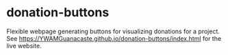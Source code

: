 # donation-buttons
Flexible webpage generating buttons for visualizing donations for a project. See https://YWAMGuanacaste.github.io/donation-buttons/index.html for the live website.
